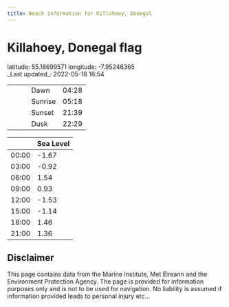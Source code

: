 ```yaml
---
title: Beach information for Killahoey, Donegal
---
```

# Killahoey, Donegal <span class="material-icons blue-flag">flag</span>

<div class="location-info">latitude: 55.18699571 longitude: -7.95246365</div>
<div class="met-eireann-warnings"></div>
_Last updated_: 2022-05-18 16:54

|   |   |   |   |   |
|---|---|---|---|---|
|   |   |   | Dawn  | 04:28 |
|   |   |   | Sunrise  | 05:18 |
|   |   |   | Sunset  | 21:39 |
|   |   |   | Dusk  | 22:29 |

<div></div>

|   | Sea Level  |
|---|---|
| 00:00 | -1.67 |
| 03:00 | -0.92 |
| 06:00 | 1.54 |
| 09:00 | 0.93 |
| 12:00 | -1.53 |
| 15:00 | -1.14 |
| 18:00 | 1.46 |
| 21:00 | 1.36 |

## Disclaimer

This page contains data from the Marine Institute,
Met Eireann and the Environment Protection Agency. The page is provided for
information purposes only and is not to be used for navigation. No liability
is assumed if information provided leads to personal injury etc...